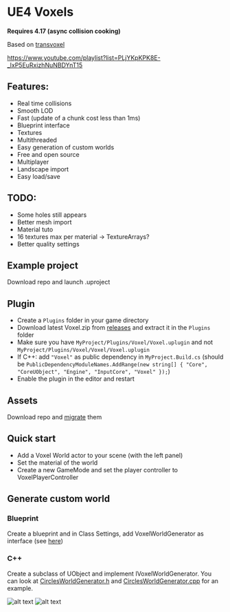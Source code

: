# UE4 Voxels

<b>Requires 4.17 (async collision cooking)</b>

Based on [transvoxel](http://transvoxel.org/)

https://www.youtube.com/playlist?list=PLjYKpKPK8E-_lxP5EuRxizhNuNBDYnT15

## Features:
* Real time collisions
* Smooth LOD
* Fast (update of a chunk cost less than 1ms)
* Blueprint interface
* Textures
* Multithreaded
* Easy generation of custom worlds
* Free and open source
* Multiplayer
* Landscape import
* Easy load/save

## TODO:
* Some holes still appears
* Better mesh import
* Material tuto
* 16 textures max per material -> TextureArrays?
* Better quality settings

## Example project
Download repo and launch .uproject

## Plugin
* Create a `Plugins` folder in your game directory
* Download latest Voxel.zip from [releases](https://github.com/Phyronnaz/MarchingCubes/releases) and extract it in the `Plugins` folder
* Make sure you have `MyProject/Plugins/Voxel/Voxel.uplugin` and not `MyProject/Plugins/Voxel/Voxel/Voxel.uplugin`
* If C++: add `"Voxel"` as public dependency in `MyProject.Build.cs` (should be `PublicDependencyModuleNames.AddRange(new string[] { "Core", "CoreUObject", "Engine", "InputCore", "Voxel" });`)
* Enable the plugin in the editor and restart

## Assets
Download repo and 
[migrate](https://docs.unrealengine.com/latest/INT/Engine/Content/Browser/UserGuide/Migrate/)
them

## Quick start
* Add a Voxel World actor to your scene (with the left panel)
* Set the material of the world
* Create a new GameMode and set the player controller to VoxelPlayerController

## Generate custom world
### Blueprint
Create a blueprint and in Class Settings, add VoxelWorldGenerator as interface (see [here](https://docs.unrealengine.com/latest/INT/Engine/Blueprints/UserGuide/Types/Interface/UsingInterfaces/))

### C++
Create a subclass of UObject and implement IVoxelWorldGenerator. You can look at 
[CirclesWorldGenerator.h](https://github.com/Phyronnaz/MarchingCubes/blob/master/Source/Procedural/CirclesWorldGenerator.h) and
[CirclesWorldGenerator.cpp](https://github.com/Phyronnaz/MarchingCubes/blob/master/Source/Procedural/CirclesWorldGenerator.cpp)
for an example.

![alt text](https://raw.githubusercontent.com/Phyronnaz/MarchingCubes/master/Screenshot2.png)
![alt text](https://raw.githubusercontent.com/Phyronnaz/MarchingCubes/master/Screenshot.png)
